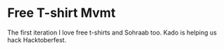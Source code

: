 # Free T-shirt Mvmt
The first iteration
I love free t-shirts and Sohraab too. Kado is helping us hack Hacktoberfest.

